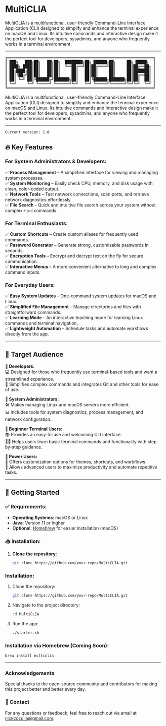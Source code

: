 # MultiCLIA

MultiCLIA is a multifunctional, user-friendly Command-Line Interface Application (CLI) designed to simplify and enhance the terminal experience on macOS and Linux. Its intuitive commands and interactive design make it the perfect tool for developers, sysadmins, and anyone who frequently works in a terminal environment.

---

```
╔══════════════════════════════════════════════════════════════════╗
║ ███╗   ███╗██╗   ██╗██╗  ████████╗██╗ ██████╗██╗     ██╗ █████╗  ║
║ ████╗ ████║██║   ██║██║  ╚══██╔══╝██║██╔════╝██║     ██║██╔══██╗ ║
║ ██╔████╔██║██║   ██║██║     ██║   ██║██║     ██║     ██║███████║ ║
║ ██║╚██╔╝██║██║   ██║██║     ██║   ██║██║     ██║     ██║██╔══██║ ║
║ ██║ ╚═╝ ██║╚██████╔╝███████╗██║   ██║╚██████╗███████╗██║██║  ██║ ║
║ ╚═╝     ╚═╝ ╚═════╝ ╚══════╝╚═╝   ╚═╝ ╚═════╝╚══════╝╚═╝╚═╝  ╚═╝ ║
╚══════════════════════════════════════════════════════════════════╝
```
 
MultiCLIA is a multifunctional, user-friendly Command-Line Interface Application (CLI) designed to simplify and enhance the terminal experience on macOS and Linux. Its intuitive commands and interactive design make it the perfect tool for developers, sysadmins, and anyone who frequently works in a terminal environment.

---
`Current version: 1.0`

## 🔥 Key Features

### For System Administrators & Developers:
✅ **Process Management** – A simplified interface for viewing and managing system processes.  
✅ **System Monitoring** – Easily check CPU, memory, and disk usage with clean, color-coded output.  
✅ **Network Tools** – Test network connections, scan ports, and retrieve network diagnostics effortlessly.  
✅ **File Search** – Quick and intuitive file search across your system without complex `find` commands.

### For Terminal Enthusiasts:
✅ **Custom Shortcuts** – Create custom aliases for frequently used commands.  
✅ **Password Generator** – Generate strong, customizable passwords in seconds.  
✅ **Encryption Tools** – Encrypt and decrypt text on the fly for secure communication.  
✅ **Interactive Menus** – A more convenient alternative to long and complex command inputs.

### For Everyday Users:
✅ **Easy System Updates** – One-command system updates for macOS and Linux.  
✅ **Simplified File Management** – Manage directories and files with straightforward commands.  
✅ **Learning Mode** – An interactive teaching mode for learning Linux commands and terminal navigation.  
✅ **Lightweight Automation** – Schedule tasks and automate workflows directly from the app.

---

## 🎯 Target Audience

**🔹 Developers:**  
💻 Designed for those who frequently use terminal-based tools and want a streamlined experience.  
🔄 Simplifies complex commands and integrates Git and other tools for ease of use.

**🔹 System Administrators:**  
🛠️ Makes managing Linux and macOS servers more efficient.  
📊 Includes tools for system diagnostics, process management, and network configuration.

**🔹 Beginner Terminal Users:**  
📚 Provides an easy-to-use and welcoming CLI interface.  
🧑‍🏫 Helps users learn basic terminal commands and functionality with step-by-step guidance.

**🔹 Power Users:**  
🎨 Offers customization options for themes, shortcuts, and workflows.  
🤖 Allows advanced users to maximize productivity and automate repetitive tasks.

---

## 🚀 Getting Started

### ✅ Requirements:
- **Operating Systems**: macOS or Linux
- **Java**: Version 11 or higher
- **Optional**: [Homebrew](https://brew.sh/) for easier installation (macOS)

### 📥 Installation:
1. **Clone the repository:**
   ```bash
   git clone https://github.com/your-repo/MultiCLIA.git

### Installation:
1. Clone the repository:
   ```bash
   git clone https://github.com/your-repo/MultiCLIA.git
   ```
2. Navigate to the project directory:
   ```bash
   cd MultiCLIA
   ```
3. Run the app:
   ```bash
   ./starter.sh
   ```
###  Installation via Homebrew (Coming Soon):
   ```bash
   brew install multiclia
   ```

---

### Acknowledgements

Special thanks to the open-source community and contributors for making this project better and better every day.

### 📧 Contact

For any questions or feedback, feel free to reach out via email at nickzozulia@gmail.com. 